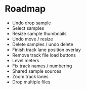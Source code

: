 # Roadmap

- Undo drop sample
- Select samples
- Resize sample thumbnails
- Undo move / resize
- Delete samples / undo delete
- Finish track lane position overlay
- Remove track file load buttons
- Level meters
- Fix track names / numbering
- Shared sample sources
- Zoom track lanes
- Drop multiple files
